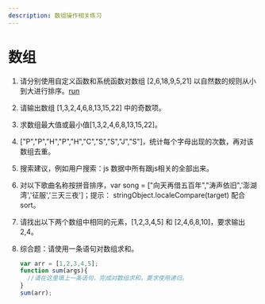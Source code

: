 ```yaml
---
description: 数组操作相关练习
---
```


# 数组

1. 请分别使用自定义函数和系统函数对数组 [2,6,18,9,5,21]  以自然数的规则从小到大进行排序。[run](https://jsbin.com/yufezub/edit?html,js,console)  

2. 请输出数组 [1,3,2,4,6,8,13,15,22] 中的奇数项。  

3. 求数组最大值或最小值[1,3,2,4,6,8,13,15,22]。  

4. ["P","P","H","P","H","C","S","S","J","S"]，统计每个字母出现的次数，再对该数组去重。

5. 搜索建议，例如用户搜索：js 数据中所有跟js相关的全部出来。

6. 对以下歌曲名称按拼音排序，var song = ["向天再借五百年","涛声依旧",'澎湖湾','征服','三天三夜']；提示： stringObject.localeCompare(target) 配合sort。

7. 请找出以下两个数组中相同的元素，[1,2,3,4,5] 和 [2,4,6,8,10]，要求输出 2,4。

8. 综合题：请使用一条语句对数组求和。

   ```js
   var arr = [1,2,3,4,5];
   function sum(args){	
     //请在这里填上一条语句，完成对数组求和，要求使用递归。
   }
   sum(arr); 
   ```

   

     